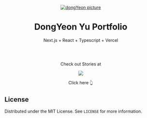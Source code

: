 <p align="center">
  <a href="https://naive-ethan-portfolio.vercel.app" target="_blank">
    <img src="https://naive-ethan-portfolio.vercel.app/dongyeon.png" alt="dongYeon picture" width="auto" height="auto">
  </a>
  <h1 align="center">DongYeon Yu Portfolio</h1>
</p>

<p align='center'>
  Next.js + React + Typescript + Vercel
</p>

<br/>
<br/>

<p align='center'>
  Check out Stories at
</p>

<p align='center'>
  <a href="https://www.chromatic.com/library?appId=651d4f3ececc253b68754da0&branch=main">
    <img src="https://img.shields.io/badge/chromatic-FC521F?style=for-the-badge&logo=Chromatic&logoColor=white">
  </a>
</p>

<p align='center'>
  Click here 👆
</p>

## License

Distributed under the MIT License. See `LICENSE` for more information.
